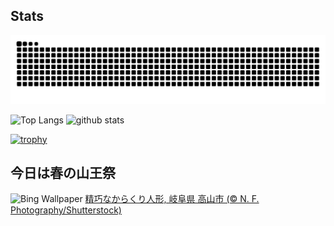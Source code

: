 ## Stats
<picture>
  <source media="(prefers-color-scheme: dark)" srcset="https://raw.githubusercontent.com/ba230t/ba230t/output/github-contribution-grid-snake-dark.svg">
  <source media="(prefers-color-scheme: light)" srcset="https://raw.githubusercontent.com/ba230t/ba230t/output/github-contribution-grid-snake.svg">
  <img alt="github contribution grid snake animation" src="https://raw.githubusercontent.com/ba230t/ba230t/output/github-contribution-grid-snake.svg">
</picture>

<p align="left">
  <img alt="Top Langs" height="150px" src="https://github-readme-stats.vercel.app/api/top-langs/?username=ba230t&layout=compact&theme=transparent" />
  <img alt="github stats" height="150px" src="https://github-readme-stats.vercel.app/api?username=ba230t&theme=transparent" />
</p>

[![trophy](https://github-profile-trophy.vercel.app/?username=ba230t&theme=transparent&column=7)](https://github.com/ryo-ma/github-profile-trophy)


<!-- Bing Wallpaper Start -->
## 今日は春の山王祭
![Bing Wallpaper](https://www.bing.com/th?id=OHR.TakayamaFestival2025_JA-JP4780504174_1920x1080.jpg&rf=LaDigue_1920x1080.jpg&pid=hp)
[精巧なからくり人形, 岐阜県 高山市 (© N. F. Photography/Shutterstock)](https://www.bing.com/search?q=%E9%AB%98%E5%B1%B1%E7%A5%AD%E3%81%AE%E3%81%8B%E3%82%89%E3%81%8F%E3%82%8A%E5%A5%89%E7%B4%8D%2c+%E9%AB%98%E5%B1%B1%E5%B8%82%2c+%E5%B2%90%E9%98%9C%E7%9C%8C&form=hpcapt&filters=HpDate%3a%2220250413_1500%22)
<!-- Bing Wallpaper End -->

